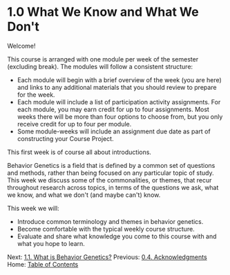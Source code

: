 # 1.0 What We Know and What We Don't

Welcome!

This course is arranged with one module per week of the semester (excluding break). The modules will follow a consistent structure:

- Each module will begin with a brief overview of the week (you are here) and links to any additional materials that you should review to prepare for the week.
- Each module will include a list of participation activity assignments. For each module, you may earn credit for up to four assignments. Most weeks there will be more than four options to choose from, but you only receive credit for up to four per module.
- Some module-weeks will include an assignment due date as part of constructing your Course Project.

This first week is of course all about introductions.

Behavior Genetics is a field that is defined by a common set of questions and methods, rather than being focused on any particular topic of study. This week we discuss some of the commonalities, or themes, that recur throughout research across topics, in terms of the questions we ask, what we know, and what we don't (and maybe can't) know.

This week we will:

- Introduce common terminology and themes in behavior genetics.
- Become comfortable with the typical weekly course structure.
- Evaluate and share what knowledge you come to this course with and what you hope to learn.

Next: [1.1. What is Behavior Genetics?](1.1_what_is_behavior_genetics.md)
Previous: [0.4. Acknowledgments](../ch00/0.4_acknowledgments.md)
Home: [Table of Contents](../table_of_contents.md)